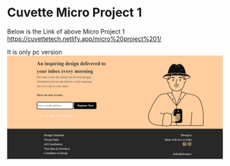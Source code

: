 
# Cuvette Micro Project 1

Below is the Link of above Micro Project 1 https://cuvettetech.netlify.app/micro%20project%201/

It is only pc version
![Logo](https://raw.githubusercontent.com/AJIT-KUMAR-PANDIT/Cuvette-Tech/main/Micro%20Project%201/img/Micro%20Project%201%20Screenshot%20.png)


